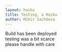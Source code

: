 ```yaml
---
layout: haiku
title: Testing, a Haiku
author: Mihir Sachdeva
---
```


Build has been deployed<br>
testing was a bit scarce<br>
please handle with care<br>
